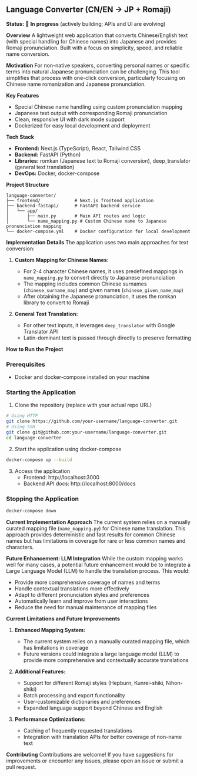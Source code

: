## Language Converter (CN/EN → JP + Romaji)
**Status:** 🚧 **In progress** (actively building; APIs and UI are evolving)

**Overview**
A lightweight web application that converts Chinese/English text (with special handling for Chinese names) into Japanese and provides Romaji pronunciation. Built with a focus on simplicity, speed, and reliable name conversion.

**Motivation**
For non-native speakers, converting personal names or specific terms into natural Japanese pronunciation can be challenging. This tool simplifies that process with one-click conversion, particularly focusing on Chinese name romanization and Japanese pronunciation.

**Key Features**
- Special Chinese name handling using custom pronunciation mapping
- Japanese text output with corresponding Romaji pronunciation
- Clean, responsive UI with dark mode support
- Dockerized for easy local development and deployment

**Tech Stack**
- **Frontend:** Next.js (TypeScript), React, Tailwind CSS
- **Backend:** FastAPI (Python)
- **Libraries:** romkan (Japanese text to Romaji conversion), deep_translator (general text translation)
- **DevOps:** Docker, docker-compose

**Project Structure**
```
language-converter/
├── frontend/             # Next.js frontend application
├── backend-fastapi/      # FastAPI backend service
│   └── app/
│       ├── main.py       # Main API routes and logic
│       └── name_mapping.py # Custom Chinese name to Japanese pronunciation mapping
└── docker-compose.yml    # Docker configuration for local development
```

**Implementation Details**
The application uses two main approaches for text conversion:

1. **Custom Mapping for Chinese Names:**
   - For 2-4 character Chinese names, it uses predefined mappings in `name_mapping.py` to convert directly to Japanese pronunciation
   - The mapping includes common Chinese surnames (`chinese_surname_map`) and given names (`chinese_given_name_map`)
   - After obtaining the Japanese pronunciation, it uses the romkan library to convert to Romaji

2. **General Text Translation:**
   - For other text inputs, it leverages `deep_translator` with Google Translator API
   - Latin-dominant text is passed through directly to preserve formatting

**How to Run the Project**

### Prerequisites
- Docker and docker-compose installed on your machine

### Starting the Application
1. Clone the repository (replace with your actual repo URL)
```bash
# Using HTTP
git clone https://github.com/your-username/language-converter.git
# Using SSH
git clone git@github.com:your-username/language-converter.git
cd language-converter
```

2. Start the application using docker-compose
```bash
docker-compose up --build
```

3. Access the application
   - Frontend: http://localhost:3000
   - Backend API docs: http://localhost:8000/docs

### Stopping the Application
```bash
docker-compose down
```

**Current Implementation Approach**
The current system relies on a manually curated mapping file (`name_mapping.py`) for Chinese name translation. This approach provides deterministic and fast results for common Chinese names but has limitations in coverage for rare or less common names and characters.

**Future Enhancement: LLM Integration**
While the custom mapping works well for many cases, a potential future enhancement would be to integrate a Large Language Model (LLM) to handle the translation process. This would:
- Provide more comprehensive coverage of names and terms
- Handle contextual translations more effectively
- Adapt to different pronunciation styles and preferences
- Automatically learn and improve from user interactions
- Reduce the need for manual maintenance of mapping files

**Current Limitations and Future Improvements**

1. **Enhanced Mapping System:**
   - The current system relies on a manually curated mapping file, which has limitations in coverage
   - Future versions could integrate a large language model (LLM) to provide more comprehensive and contextually accurate translations

2. **Additional Features:**
   - Support for different Romaji styles (Hepburn, Kunrei-shiki, Nihon-shiki)
   - Batch processing and export functionality
   - User-customizable dictionaries and preferences
   - Expanded language support beyond Chinese and English

3. **Performance Optimizations:**
   - Caching of frequently requested translations
   - Integration with translation APIs for better coverage of non-name text

**Contributing**
Contributions are welcome! If you have suggestions for improvements or encounter any issues, please open an issue or submit a pull request.

